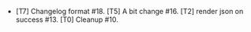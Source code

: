 * [T7] Changelog format #18.
[T5] A bit change #16.
[T2] render json on success #13.
[T0] Cleanup #10.
